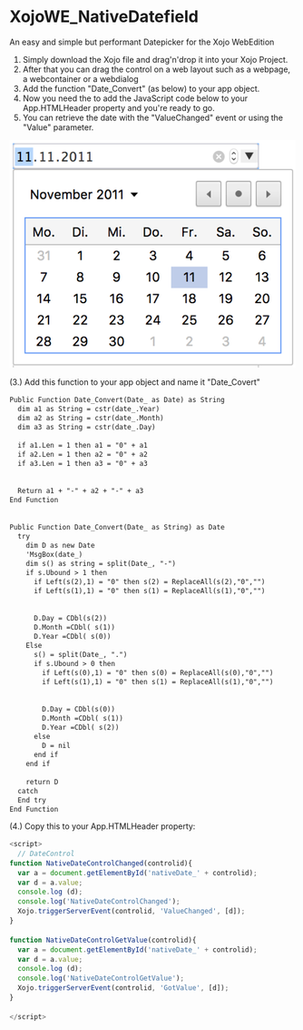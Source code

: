 # XojoWE_NativeDatefield
An easy and simple but performant Datepicker for the Xojo WebEdition


1. Simply download the Xojo file and drag'n'drop it into your Xojo Project.
2. After that you can drag the control on a web layout such as a webpage, a webcontainer or a webdialog
3. Add the function "Date_Convert" (as below) to your app object.
4. Now you need the to add the JavaScript code below to your App.HTMLHeader property and you're ready to go.
5. You can retrieve the date with the "ValueChanged" event or using the "Value" parameter.

![Screenshot](https://github.com/VanDerLars/XojoWE_NativeDatefield/blob/master/Bildschirmfoto%202018-02-05%20um%2016.33.26.png)


(3.) Add this function to your app object and name it "Date_Covert"

```Xojo
Public Function Date_Convert(Date_ as Date) as String
  dim a1 as String = cstr(date_.Year)
  dim a2 as String = cstr(date_.Month)
  dim a3 as String = cstr(date_.Day)
  
  if a1.Len = 1 then a1 = "0" + a1
  if a2.Len = 1 then a2 = "0" + a2
  if a3.Len = 1 then a3 = "0" + a3
  
  
  Return a1 + "-" + a2 + "-" + a3
End Function


Public Function Date_Convert(Date_ as String) as Date
  try
    dim D as new Date
    'MsgBox(date_)
    dim s() as string = split(Date_, "-")
    if s.Ubound > 1 then
      if Left(s(2),1) = "0" then s(2) = ReplaceAll(s(2),"0","")
      if Left(s(1),1) = "0" then s(1) = ReplaceAll(s(1),"0","")
      
      
      D.Day = CDbl(s(2))
      D.Month =CDbl( s(1))
      D.Year =CDbl( s(0))
    Else
      s() = split(Date_, ".")
      if s.Ubound > 0 then
        if Left(s(0),1) = "0" then s(0) = ReplaceAll(s(0),"0","")
        if Left(s(1),1) = "0" then s(1) = ReplaceAll(s(1),"0","")
        
        
        D.Day = CDbl(s(0))
        D.Month =CDbl( s(1))
        D.Year =CDbl( s(2))  
      else
        D = nil    
      end if
    end if
    
    return D
  catch
  End try
End Function
```



(4.) Copy this to your App.HTMLHeader property:
```JavaScript
<script>
  // DateControl
function NativeDateControlChanged(controlid){
  var a = document.getElementById('nativeDate_' + controlid);
  var d = a.value;
  console.log (d);
  console.log('NativeDateControlChanged');
  Xojo.triggerServerEvent(controlid, 'ValueChanged', [d]);
}

function NativeDateControlGetValue(controlid){
  var a = document.getElementById('nativeDate_' + controlid);
  var d = a.value;
  console.log (d);
  console.log('NativeDateControlGetValue');
  Xojo.triggerServerEvent(controlid, 'GotValue', [d]);
}

</script>
```
